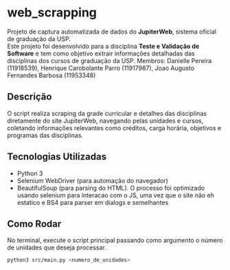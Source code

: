 # web_scrapping

Projeto de captura automatizada de dados do **JupiterWeb**, sistema oficial de graduação da USP.  
Este projeto foi desenvolvido para a disciplina **Teste e Validação de Software** e tem como objetivo extrair informações detalhadas das disciplinas dos cursos de graduação da USP.
Membros: Danielle Pereira (11918539), Henrique Carobolante Parro (11917987), Joao Augusto Fernandes Barbosa (11953348)

## Descrição

O script realiza scraping da grade curricular e detalhes das disciplinas diretamente do site JupiterWeb, navegando pelas unidades e cursos, coletando informações relevantes como créditos, carga horária, objetivos e programas das disciplinas.

## Tecnologias Utilizadas

- Python 3
- Selenium WebDriver (para automação do navegador)
- BeautifulSoup (para parsing do HTML). O processo foi optimizado usando selenium para interacao com o JS, uma vez que o site não eh estatico e BS4 para parser em dialogs e semelhantes

## Como Rodar

No terminal, execute o script principal passando como argumento o número de unidades que deseja processar.

```bash
python3 src/main.py <numero_de_unidades>
